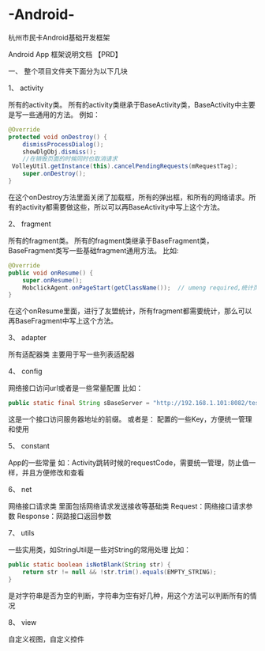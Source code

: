 # -Android-
杭州市民卡Android基础开发框架




Android App
框架说明文档
【PRD】


	
一、	整个项目文件夹下面分为以下几块

1、	activity

所有的activity类。
所有的activity类继承于BaseActivity类，BaseActivity中主要是写一些通用的方法。
例如：
```java
@Override
protected void onDestroy() {
    dismissProcessDialog();
    showDlgObj.dismiss();
    //在销毁页面的时候同时也取消请求
 VolleyUtil.getInstance(this).cancelPendingRequests(mRequestTag);
    super.onDestroy();
}
```
在这个onDestroy方法里面关闭了加载框，所有的弹出框，和所有的网络请求。所有的activity都需要做这些，所以可以再BaseActivity中写上这个方法。

2、	fragment

所有的fragment类。
所有的fragment类继承于BaseFragment类，BaseFragment类写一些基础fragment通用方法。
比如:
```java
@Override
public void onResume() {
    super.onResume();
    MobclickAgent.onPageStart(getClassName());  // umeng required,统计页面
}
```
在这个onResume里面，进行了友盟统计，所有fragment都需要统计，那么可以再BaseFragment中写上这个方法。

3、	adapter

所有适配器类
主要用于写一些列表适配器

4、	config

网络接口访问url或者是一些常量配置
比如：
```java
public static final String sBaseServer = "http://192.168.1.101:8082/test/test";
```
这是一个接口访问服务器地址的前缀。
或者是：
配置的一些Key，方便统一管理和使用

5、	constant

App的一些常量
如：Activity跳转时候的requestCode，需要统一管理，防止值一样，并且方便修改和查看

6、	net

网络接口请求类
里面包括网络请求发送接收等基础类
Request：网络接口请求参数
Response：网路接口返回参数

7、	utils

一些实用类，如StringUtil是一些对String的常用处理
比如：
```java
public static boolean isNotBlank(String str) {
    return str != null && !str.trim().equals(EMPTY_STRING);
}
```
是对字符串是否为空的判断，字符串为空有好几种，用这个方法可以判断所有的情况

8、	view

自定义视图，自定义控件

